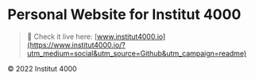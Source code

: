 # Personal Website for Institut 4000

> 📡 Check it live here: [www.institut4000.io](https://www.institut4000.io/?utm_medium=social&utm_source=Github&utm_campaign=readme)

© 2022 Institut 4000
